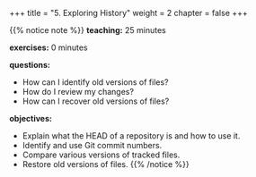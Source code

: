 +++
title = "5. Exploring History"
weight = 2
chapter = false
+++


{{% notice note %}}
**teaching:** 25 minutes

**exercises:** 0 minutes

**questions:**
- How can I identify old versions of files?
- How do I review my changes?
- How can I recover old versions of files?

**objectives:**
- Explain what the HEAD of a repository is and how to use it.
- Identify and use Git commit numbers.
- Compare various versions of tracked files.
- Restore old versions of files.
{{% /notice %}}
